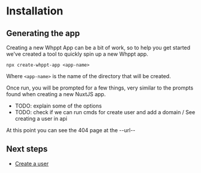# Installation

## Generating the app

Creating a new Whppt App can be a bit of work, so to help you get started we've created a tool to quickly
spin up a new Whppt app.

```shell
npx create-whppt-app <app-name>
```

Where `<app-name>` is the name of the directory that will be created.

Once run, you will be prompted for a few things, very similar to the prompts found when creating a
new NuxtJS app.

- TODO: explain some of the options
- TODO: check if we can run cmds for create user and add a domain / See creating a user in api

At this point you can see the 404 page at the --url--

## Next steps

- [Create a user](/api/users/cli.md#creating-a-user)
